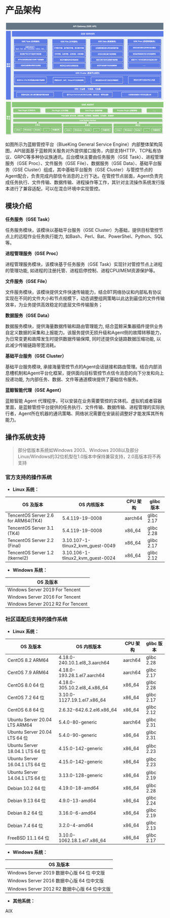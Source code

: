 # 产品架构

![product](./assets/product.png)

如图所示为蓝鲸管控平台（BlueKing General Service Engine）内部整体架构简图，API层面基于蓝鲸网关服务对外提供接口服务，内部支持HTTP、TCP私有协议、GRPC等多种协议族通讯。后台模块主要由任务服务（GSE Task）、进程管理服务（GSE Proc）、文件服务（GSE File）、数据服务（GSE Data）、基础平台服务（GSE Cluster）组成，其中基础平台服务（GSE Cluster）与管控节点的Agent配合，负责完成内部信令消息的上行下达。在管控节点层面，Agent负责完成任务执行、文件传输、数据传输、进程操作等工作，其针对主流操作系统发行版本进行了兼容适配，可以在混合环境中实现管控。

## 模块介绍

**任务服务（GSE Task）**

任务服务模块，该模块以基础平台服务（GSE Cluster）为基础，提供目标管控节点上的远程作业任务执行能力, 如Bash、Perl、Bat、PowerShel、Python、SQL等。

**进程管理服务（GSE Proc）**

进程管理服务模块，该模块基于任务服务（GSE Task）实现针对管控节点上进程的管理功能, 如进程的注册托管、进程启停控制、进程CPU/MEM资源保护等。

**文件服务（GSE File）**

文件服务模块，该模块提供文件快速传输能力，结合BT网络协议和内部私有协议实现在不同的文件大小和节点规模下，动态调整组网策略以此达到最佳的文件传输效率，为业务提供高效稳定的底层文件传输服务；

**数据服务（GSE Data）**

数据服务模块，提供海量数据传输和路由管理能力, 结合蓝鲸采集器插件提供业务自定义数据的采集和上报能力。该服务提供无损升级和Agent侧的故障转移能力，为日常变更和故障发生时提供数据传输保障, 同时还提供全链路数据压缩功能, 以此减少传输链路带宽消耗。

**基础平台服务（GSE Cluster）**

基础平台服务模块, 承接海量管控节点的Agent会话链接和路由管理。结合内部消息槽机制和Agent平台化框架，提供面向目标管控节点信令消息的向下分发和向上投递功能, 为内部任务、数据、文件等通道模块提供了基础信令服务。

**蓝鲸智能代理（GSE Agent）**

蓝鲸智能 Agent 代理程序，可以安装在业务需要管控的实体机、虚拟机或者容器里面，是蓝鲸管控平台提供的任务执行、文件传输、数据传输、进程管理的实际执行者，Agent所在机器的通讯策略、网络状况需要在安装前调整好才能发挥其所有能力。

## 操作系统支持
> 部分低版本系统如Windows 2003、Windows 2008以及部分Linux/Windows的32位机型在1.0版本中保持兼容支持，2.0高版本将不再支持

### 官方支持的操作系统

- **Linux 系统：**

| OS 及版本 | OS 内核版本 | CPU 架构 | glibc 版本 |
|  ----  | ----  | ----  | ----  |
| TencentOS Server 2.6 for ARM64(TK4) | 5.4.119-19-0008 | aarch64 | glibc 2.17 |
| TencentOS Server 3.1 (TK4) | 5.4.119-19-0008 | x86_64 | glibc 2.28 |
| TencentOS Server 2.2 (Final) | 3.10.107-1-tlinux2_kvm_guest-0049 | x86_64 | glibc 2.17 |
| TencentOS Server 1.2 (tkernel2) | 3.10.106-1-tlinux2_kvm_guest-0024 | x86_64 | glibc 2.12 |

- **Windows 系统：**

| OS 及版本 | 
|  ----  |
| Windows Server 2019 For Tencent |
| Windows Server 2016 For Tencent |
| Windows Server 2012 R2 For Tencent |

### 社区适配后支持的操作系统

- **Linux 系统：**

| OS 及版本 | OS 内核版本 | CPU 架构 | glibc 版本 |
|  ----  | ----  | ----  | ----  |
| CentOS 8.2 ARM64 | 4.18.0-240.10.1.el8_3.aarch64 | aarch64 | glibc 2.28 |
| CentOS 7.9 ARM64 | 4.18.0-193.28.1.el7.aarch64 | aarch64 | glibc 2.17 |
| CentOS 8.0 64 位 | 4.18.0-305.10.2.el8_4.x86_64 | x86_64 | glibc 2.28 |
| CentOS 7.2 64 位 | 3.10.0-1127.19.1.el7.x86_64 | x86_64 | glibc 2.17 |
| CentOS 6.8 64 位 | 2.6.32-642.6.2.el6.x86_64 | x86_64 | glibc 2.12 |
| Ubuntu Server 20.04 LTS ARM64 | 5.4.0-80-generic | aarch64 | glibc 2.31 |
| Ubuntu Server 20.04 LTS 64 位 | 5.4.0-90-generic | x86_64 | glibc 2.31 |
| Ubuntu Server 18.04.1 LTS 64 位 | 4.15.0-142-generic | x86_64 | glibc 2.23 |
| Ubuntu Server 16.04.1 LTS 64 位 | 4.15.0-142-generic | x86_64 | glibc 2.23 |
| Ubuntu Server 14.04.1 LTS 64 位 | 3.13.0-128-generic | x86_64 | glibc 2.19 |
| Debian 10.2 64 位 | 4.19.0-18-amd64 | x86_64 | glibc 2.28 |
| Debian 9.13 64 位 | 4.9.0-13-amd64 | x86_64 | glibc 2.24 |
| Debian 8.2 64 位 | 3.16.0-6-amd64 | x86_64 | glibc 2.19 |
| Debian 7.4 64 位 | 3.2.0-4-amd64 | x86_64 | glibc 2.13 |
| FreeBSD 11.1 64 位 | 3.10.0-1062.18.1.el7.x86_64 | x86_64 | glibc 2.17 |

- **Windows 系统：**

| OS 及版本 | 
|  ----  
| Windows Server 2019 数据中心版 64 位 中文版 |
| Windows Server 2016 数据中心版 64 位中文版 |
| Windows Server 2012 R2 数据中心版 64 位中文版 |

- **其他系统：**

AIX

